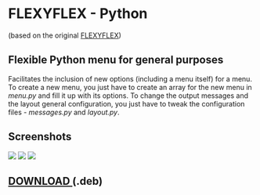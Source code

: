 # FLEXYFLEX - Python
(based on the original <a href="https://github.com/perezjquim/flexyflex">FLEXYFLEX</a>)

## Flexible Python menu for general purposes

Facilitates the inclusion of new options (including a menu itself) for a menu. 
To create a new menu, you just have to create an array for the new menu in <i>menu.py</i> and fill it up with its options.
To change the output messages and the layout general configuration, you just have to tweak the configuration files - <i>messages.py</i> and <i>layout.py</i>.

## Screenshots
<img src="https://imgur.com/i9ta5qLl.png" />
<img src="https://imgur.com/sXeURVKl.png" />
<img src="https://imgur.com/Y7dA4tfl.png" />

## <a href="https://github.com/perezjquim/flexyflex-python/raw/master/flexyflex-install.deb"> DOWNLOAD </a> (.deb)

